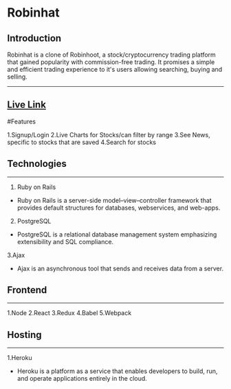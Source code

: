 # Robinhat

Introduction
---
Robinhat is a clone of Robinhoot, a stock/cryptocurrency trading platform that gained popularity with commission-free trading.
It promises a simple and efficient trading experience to it's users allowing searching, buying and selling.


---
[Live Link](https://robinhat.herokuapp.com/#/)
---

#Features

1.Signup/Login
2.Live Charts for Stocks/can filter by range
3.See News, specific to stocks that are saved
4.Search for stocks


## Technologies 
---
1. Ruby on Rails

  -  Ruby on Rails is a server-side model–view–controller framework that provides default structures for databases, webservices, and web-apps.

2. PostgreSQL

  -  PostgreSQL is a relational database management system emphasizing extensibility and SQL compliance.

3.Ajax

  -  Ajax is an asynchronous tool that sends and receives data from a server.

## Frontend
---

1.Node
2.React
3.Redux
4.Babel
5.Webpack

## Hosting
---

1.Heroku 

  - Heroku is a platform as a service that enables developers to build, run, and operate applications entirely in the cloud.
